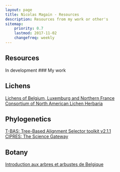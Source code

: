 ```yaml
---
layout: page
title: Nicolas Magain - Resources 
description: Resources from my work or other's
sitemap:
    priority: 0.7
    lastmod: 2017-11-02
    changefreq: weekly
---
```

## Resources


<p> In development
### My work
<h2>Lichens</h2>
  <p>
<a href="http://www.lichenology.info/cgi-bin/baseportal.pl?htx=atlas">Lichens of Belgium, Luxemburg and Northern France</a>
<br /><a href="https://www.lichenportal.org">Consortium of North American Lichen Herbaria</a>
</p>

<h2>Phylogenetics</h2>
<p>
<a href="https://vclv99-239.hpc.ncsu.edu/tbas2_1/pages/tbas.php">T-BAS: Tree-Based Alignment Selector toolkit v2.1.1</a>
<br /><a href="https://www.phylo.org/portal2/login!input.action">CIPRES: The Science Gateway</a>

<h2>Botany</h2>
<a href="https://www.dropbox.com/s/nzonseut2smygz6/Arbres%20et%20arbustes%20de%20Belgique.mp4?dl=0">Introduction aux arbres et arbustes de Belgique</a>